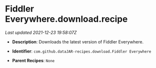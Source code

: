 # Fiddler Everywhere.download.recipe

_Last updated 2021-12-23 19:58:07Z_

- **Description**: Downloads the latest version of Fiddler Everywhere.

- **Identifier**: `com.github.dataJAR-recipes.download.Fiddler Everywhere`

- **Parent Recipes**: `None`